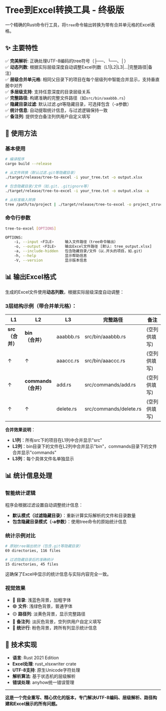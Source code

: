 # Tree到Excel转换工具 - 终极版

一个精确的Rust命令行工具，将`tree`命令输出转换为带有合并单元格的Excel表格。

## ✨ 主要特性

✅ **完美解析**: 正确处理UTF-8编码的tree符号（├──、└──、│）  
✅ **动态列数**: 根据实际层级深度自动调整Excel列数（L1|L2|L3|...|完整路径|备注）  
✅ **层级合并单元格**: 相同父目录下的项目在每个层级列中智能合并显示，支持垂直居中对齐  
✅ **多层级支持**: 支持任意深度的目录层级关系  
✅ **完整路径**: 构建准确的完整文件路径（如`src/bin/aaabbb.rs`）  
✅ **隐藏目录过滤**: 默认过滤.git等隐藏目录，可选择包含（-a参数）  
✅ **统计信息**: 自动提取统计信息，与过滤逻辑保持一致  
✅ **备注列**: 提供空白备注列供用户自定义填写  

## 🚀 使用方法

### 基本使用

```bash
# 编译程序
cargo build --release

# 从文件转换（默认过滤.git等隐藏目录）
./target/release/tree-to-excel -i your_tree.txt -o output.xlsx

# 包含隐藏目录/文件（如.git、.gitignore等）
./target/release/tree-to-excel -i your_tree.txt -o output.xlsx -a

# 从标准输入转换
tree /path/to/project | ./target/release/tree-to-excel -o project_structure.xlsx
```

### 命令行参数

```bash
tree-to-excel [OPTIONS]

OPTIONS:
    -i, --input <FILE>     输入文件路径（tree命令输出）
    -o, --output <FILE>    输出Excel文件路径 [默认: tree_output.xlsx]
    -a, --include-hidden   包含隐藏目录/文件（以.开头的项目，如.git）
    -h, --help             显示帮助信息
    -V, --version          显示版本信息
```

## 📊 输出Excel格式

生成的Excel文件使用**动态列数**，根据实际层级深度自动调整：

### 3层结构示例（带合并单元格）：
| L1 | L2 | L3 | 完整路径 | 备注 |
|----|----|----|----------|------|
| **src**<br/>**（合并）** | **bin**<br/>**（合并）** | aaabbb.rs | src/bin/aaabbb.rs | (空列供填写) |
| ↑ | ↑ | aaaccc.rs | src/bin/aaaccc.rs | (空列供填写) |
| ↑ | **commands**<br/>**（合并）** | add.rs | src/commands/add.rs | (空列供填写) |
| ↑ | ↑ | delete.rs | src/commands/delete.rs | (空列供填写) |

**合并效果说明**：
- **L1列**：所有src下的项目在L1列中合并显示"src"
- **L2列**：bin目录下的文件在L2列中合并显示"bin"，commands目录下的文件合并显示"commands"
- **L3列**：每个具体文件名单独显示

## 📊 统计信息处理

### 智能统计逻辑
程序会根据过滤设置自动调整统计信息：

- **默认模式（过滤隐藏目录）**：重新计算实际解析的文件和目录数量
- **包含隐藏目录模式（-a参数）**：使用tree命令的原始统计信息

### 统计示例对比
```bash
# 原始tree输出统计（包含.git等隐藏目录）
69 directories, 116 files

# 过滤隐藏目录后的准确统计
15 directories, 45 files
```

这确保了Excel中显示的统计信息与实际内容完全一致。

### 视觉效果

- 🔵 **目录**: 浅蓝色背景，加粗字体  
- 🟢 **文件**: 浅绿色背景，普通字体  
- 🟡 **路径列**: 淡黄色背景，显示完整路径  
- 📝 **备注列**: 淡灰色背景，空列供用户自定义填写  
- 🌸 **统计行**: 粉色背景，跨所有列显示统计信息

## 🔧 技术实现

- **语言**: Rust 2021 Edition
- **Excel处理**: rust_xlsxwriter crate
- **UTF-8支持**: 原生Unicode字符处理
- **解析算法**: 基于状态机的层级解析
- **错误处理**: anyhow统一错误管理

---

**这是一个完全重写、精心优化的版本，专门解决UTF-8编码、层级解析、路径构建和Excel展示的所有问题。**